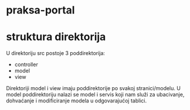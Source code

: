 # praksa-portal

# struktura direktorija
U direktoriju src postoje 3 poddirektorija: 
- controller
- model
- view

Direktoriji model i view imaju poddirektorije po svakoj stranici/modelu.
U model poddirektoriju nalazi se model i servis koji nam služi za ubacivanje, dohvaćanje i modificiranje modela u odgovarajućoj tablici.

